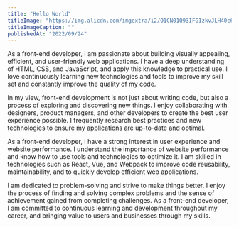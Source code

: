 ```yaml
---
title: "Hello World"
titleImage: "https://img.alicdn.com/imgextra/i2/O1CN01Q93IFG1zkvJLH40c6_!!6000000006753-2-tps-2560-1440.png"
titleImageCaption: ""
publishedAt: "2022/09/24"
---
```


As a front-end developer, I am passionate about building visually appealing, efficient, and user-friendly web applications. I have a deep understanding of HTML, CSS, and JavaScript, and apply this knowledge to practical use. I love continuously learning new technologies and tools to improve my skill set and constantly improve the quality of my code.

In my view, front-end development is not just about writing code, but also a process of exploring and discovering new things. I enjoy collaborating with designers, product managers, and other developers to create the best user experience possible. I frequently research best practices and new technologies to ensure my applications are up-to-date and optimal.

As a front-end developer, I have a strong interest in user experience and website performance. I understand the importance of website performance and know how to use tools and technologies to optimize it. I am skilled in technologies such as React, Vue, and Webpack to improve code reusability, maintainability, and to quickly develop efficient web applications.

 I am dedicated to problem-solving and strive to make things better. I enjoy the process of finding and solving complex problems and the sense of achievement gained from completing challenges. As a front-end developer, I am committed to continuous learning and development throughout my career, and bringing value to users and businesses through my skills.
